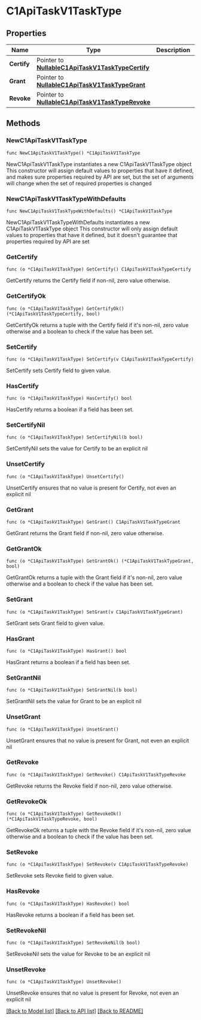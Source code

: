 # C1ApiTaskV1TaskType

## Properties

Name | Type | Description | Notes
------------ | ------------- | ------------- | -------------
**Certify** | Pointer to [**NullableC1ApiTaskV1TaskTypeCertify**](C1ApiTaskV1TaskTypeCertify.md) |  | [optional] 
**Grant** | Pointer to [**NullableC1ApiTaskV1TaskTypeGrant**](C1ApiTaskV1TaskTypeGrant.md) |  | [optional] 
**Revoke** | Pointer to [**NullableC1ApiTaskV1TaskTypeRevoke**](C1ApiTaskV1TaskTypeRevoke.md) |  | [optional] 

## Methods

### NewC1ApiTaskV1TaskType

`func NewC1ApiTaskV1TaskType() *C1ApiTaskV1TaskType`

NewC1ApiTaskV1TaskType instantiates a new C1ApiTaskV1TaskType object
This constructor will assign default values to properties that have it defined,
and makes sure properties required by API are set, but the set of arguments
will change when the set of required properties is changed

### NewC1ApiTaskV1TaskTypeWithDefaults

`func NewC1ApiTaskV1TaskTypeWithDefaults() *C1ApiTaskV1TaskType`

NewC1ApiTaskV1TaskTypeWithDefaults instantiates a new C1ApiTaskV1TaskType object
This constructor will only assign default values to properties that have it defined,
but it doesn't guarantee that properties required by API are set

### GetCertify

`func (o *C1ApiTaskV1TaskType) GetCertify() C1ApiTaskV1TaskTypeCertify`

GetCertify returns the Certify field if non-nil, zero value otherwise.

### GetCertifyOk

`func (o *C1ApiTaskV1TaskType) GetCertifyOk() (*C1ApiTaskV1TaskTypeCertify, bool)`

GetCertifyOk returns a tuple with the Certify field if it's non-nil, zero value otherwise
and a boolean to check if the value has been set.

### SetCertify

`func (o *C1ApiTaskV1TaskType) SetCertify(v C1ApiTaskV1TaskTypeCertify)`

SetCertify sets Certify field to given value.

### HasCertify

`func (o *C1ApiTaskV1TaskType) HasCertify() bool`

HasCertify returns a boolean if a field has been set.

### SetCertifyNil

`func (o *C1ApiTaskV1TaskType) SetCertifyNil(b bool)`

 SetCertifyNil sets the value for Certify to be an explicit nil

### UnsetCertify
`func (o *C1ApiTaskV1TaskType) UnsetCertify()`

UnsetCertify ensures that no value is present for Certify, not even an explicit nil
### GetGrant

`func (o *C1ApiTaskV1TaskType) GetGrant() C1ApiTaskV1TaskTypeGrant`

GetGrant returns the Grant field if non-nil, zero value otherwise.

### GetGrantOk

`func (o *C1ApiTaskV1TaskType) GetGrantOk() (*C1ApiTaskV1TaskTypeGrant, bool)`

GetGrantOk returns a tuple with the Grant field if it's non-nil, zero value otherwise
and a boolean to check if the value has been set.

### SetGrant

`func (o *C1ApiTaskV1TaskType) SetGrant(v C1ApiTaskV1TaskTypeGrant)`

SetGrant sets Grant field to given value.

### HasGrant

`func (o *C1ApiTaskV1TaskType) HasGrant() bool`

HasGrant returns a boolean if a field has been set.

### SetGrantNil

`func (o *C1ApiTaskV1TaskType) SetGrantNil(b bool)`

 SetGrantNil sets the value for Grant to be an explicit nil

### UnsetGrant
`func (o *C1ApiTaskV1TaskType) UnsetGrant()`

UnsetGrant ensures that no value is present for Grant, not even an explicit nil
### GetRevoke

`func (o *C1ApiTaskV1TaskType) GetRevoke() C1ApiTaskV1TaskTypeRevoke`

GetRevoke returns the Revoke field if non-nil, zero value otherwise.

### GetRevokeOk

`func (o *C1ApiTaskV1TaskType) GetRevokeOk() (*C1ApiTaskV1TaskTypeRevoke, bool)`

GetRevokeOk returns a tuple with the Revoke field if it's non-nil, zero value otherwise
and a boolean to check if the value has been set.

### SetRevoke

`func (o *C1ApiTaskV1TaskType) SetRevoke(v C1ApiTaskV1TaskTypeRevoke)`

SetRevoke sets Revoke field to given value.

### HasRevoke

`func (o *C1ApiTaskV1TaskType) HasRevoke() bool`

HasRevoke returns a boolean if a field has been set.

### SetRevokeNil

`func (o *C1ApiTaskV1TaskType) SetRevokeNil(b bool)`

 SetRevokeNil sets the value for Revoke to be an explicit nil

### UnsetRevoke
`func (o *C1ApiTaskV1TaskType) UnsetRevoke()`

UnsetRevoke ensures that no value is present for Revoke, not even an explicit nil

[[Back to Model list]](../README.md#documentation-for-models) [[Back to API list]](../README.md#documentation-for-api-endpoints) [[Back to README]](../README.md)


